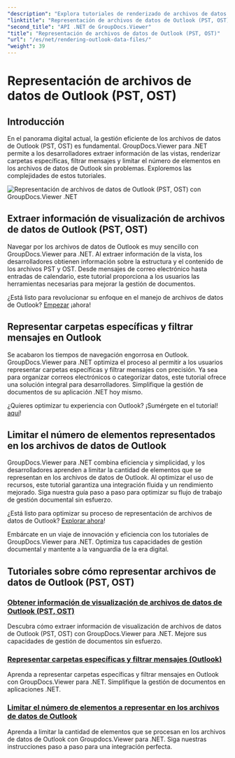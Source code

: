 ```yaml
---
"description": "Explora tutoriales de renderizado de archivos de datos de Outlook (PST, OST) con GroupDocs.Viewer para .NET. Descubre técnicas eficientes de gestión de documentos sin esfuerzo."
"linktitle": "Representación de archivos de datos de Outlook (PST, OST)"
"second_title": "API .NET de GroupDocs.Viewer"
"title": "Representación de archivos de datos de Outlook (PST, OST)"
"url": "/es/net/rendering-outlook-data-files/"
"weight": 39
---
```


# Representación de archivos de datos de Outlook (PST, OST)

## Introducción

En el panorama digital actual, la gestión eficiente de los archivos de datos de Outlook (PST, OST) es fundamental. GroupDocs.Viewer para .NET permite a los desarrolladores extraer información de las vistas, renderizar carpetas específicas, filtrar mensajes y limitar el número de elementos en los archivos de datos de Outlook sin problemas. Exploremos las complejidades de estos tutoriales.

![Representación de archivos de datos de Outlook (PST, OST) con GroupDocs.Viewer .NET](/viewer/rendering-outlook-data-files/image.png)

## Extraer información de visualización de archivos de datos de Outlook (PST, OST)
Navegar por los archivos de datos de Outlook es muy sencillo con GroupDocs.Viewer para .NET. Al extraer información de la vista, los desarrolladores obtienen información sobre la estructura y el contenido de los archivos PST y OST. Desde mensajes de correo electrónico hasta entradas de calendario, este tutorial proporciona a los usuarios las herramientas necesarias para mejorar la gestión de documentos. 

¿Está listo para revolucionar su enfoque en el manejo de archivos de datos de Outlook? [Empezar](./get-view-info-outlook-data-file/) ¡ahora!

## Representar carpetas específicas y filtrar mensajes en Outlook
Se acabaron los tiempos de navegación engorrosa en Outlook. GroupDocs.Viewer para .NET optimiza el proceso al permitir a los usuarios representar carpetas específicas y filtrar mensajes con precisión. Ya sea para organizar correos electrónicos o categorizar datos, este tutorial ofrece una solución integral para desarrolladores. Simplifique la gestión de documentos de su aplicación .NET hoy mismo.

¿Quieres optimizar tu experiencia con Outlook? ¡Sumérgete en el tutorial! [aquí](./render-specific-folders-and-filter-messages-outlook/)!

## Limitar el número de elementos representados en los archivos de datos de Outlook
GroupDocs.Viewer para .NET combina eficiencia y simplicidad, y los desarrolladores aprenden a limitar la cantidad de elementos que se representan en los archivos de datos de Outlook. Al optimizar el uso de recursos, este tutorial garantiza una integración fluida y un rendimiento mejorado. Siga nuestra guía paso a paso para optimizar su flujo de trabajo de gestión documental sin esfuerzo.

¿Está listo para optimizar su proceso de representación de archivos de datos de Outlook? [Explorar ahora](./limit-items-to-render-outlook-data-files/)!

Embárcate en un viaje de innovación y eficiencia con los tutoriales de GroupDocs.Viewer para .NET. Optimiza tus capacidades de gestión documental y mantente a la vanguardia de la era digital.
## Tutoriales sobre cómo representar archivos de datos de Outlook (PST, OST)
### [Obtener información de visualización de archivos de datos de Outlook (PST, OST)](./get-view-info-outlook-data-file/)
Descubra cómo extraer información de visualización de archivos de datos de Outlook (PST, OST) con GroupDocs.Viewer para .NET. Mejore sus capacidades de gestión de documentos sin esfuerzo.
### [Representar carpetas específicas y filtrar mensajes (Outlook)](./render-specific-folders-and-filter-messages-outlook/)
Aprenda a representar carpetas específicas y filtrar mensajes en Outlook con GroupDocs.Viewer para .NET. Simplifique la gestión de documentos en aplicaciones .NET.
### [Limitar el número de elementos a representar en los archivos de datos de Outlook](./limit-items-to-render-outlook-data-files/)
Aprenda a limitar la cantidad de elementos que se procesan en los archivos de datos de Outlook con Groupdocs.Viewer para .NET. Siga nuestras instrucciones paso a paso para una integración perfecta.